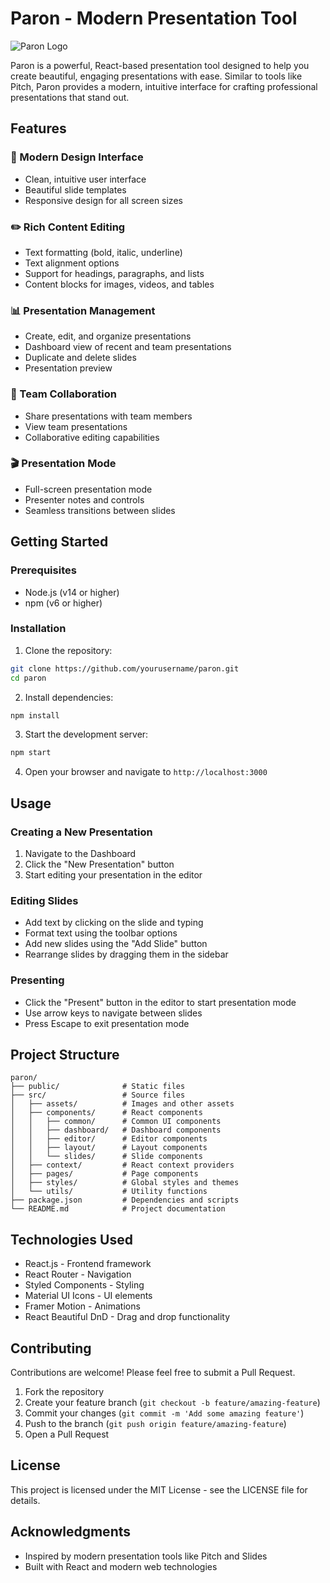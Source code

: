 # Paron - Modern Presentation Tool

![Paron Logo](public/[paron-high-resolution-logo.png])

Paron is a powerful, React-based presentation tool designed to help you create beautiful, engaging presentations with ease. Similar to tools like Pitch, Paron provides a modern, intuitive interface for crafting professional presentations that stand out.

## Features

### 🎨 Modern Design Interface
- Clean, intuitive user interface
- Beautiful slide templates
- Responsive design for all screen sizes

### ✏️ Rich Content Editing
- Text formatting (bold, italic, underline)
- Text alignment options
- Support for headings, paragraphs, and lists
- Content blocks for images, videos, and tables

### 📊 Presentation Management
- Create, edit, and organize presentations
- Dashboard view of recent and team presentations
- Duplicate and delete slides
- Presentation preview

### 👥 Team Collaboration
- Share presentations with team members
- View team presentations
- Collaborative editing capabilities

### 🎬 Presentation Mode
- Full-screen presentation mode
- Presenter notes and controls
- Seamless transitions between slides

## Getting Started

### Prerequisites
- Node.js (v14 or higher)
- npm (v6 or higher)

### Installation

1. Clone the repository:
```bash
git clone https://github.com/yourusername/paron.git
cd paron
```

2. Install dependencies:
```bash
npm install
```

3. Start the development server:
```bash
npm start
```

4. Open your browser and navigate to `http://localhost:3000`

## Usage

### Creating a New Presentation
1. Navigate to the Dashboard
2. Click the "New Presentation" button
3. Start editing your presentation in the editor

### Editing Slides
- Add text by clicking on the slide and typing
- Format text using the toolbar options
- Add new slides using the "Add Slide" button
- Rearrange slides by dragging them in the sidebar

### Presenting
- Click the "Present" button in the editor to start presentation mode
- Use arrow keys to navigate between slides
- Press Escape to exit presentation mode

## Project Structure

```
paron/
├── public/              # Static files
├── src/                 # Source files
│   ├── assets/          # Images and other assets
│   ├── components/      # React components
│   │   ├── common/      # Common UI components
│   │   ├── dashboard/   # Dashboard components
│   │   ├── editor/      # Editor components
│   │   ├── layout/      # Layout components
│   │   └── slides/      # Slide components
│   ├── context/         # React context providers
│   ├── pages/           # Page components
│   ├── styles/          # Global styles and themes
│   └── utils/           # Utility functions
├── package.json         # Dependencies and scripts
└── README.md            # Project documentation
```

## Technologies Used

- React.js - Frontend framework
- React Router - Navigation
- Styled Components - Styling
- Material UI Icons - UI elements
- Framer Motion - Animations
- React Beautiful DnD - Drag and drop functionality

## Contributing

Contributions are welcome! Please feel free to submit a Pull Request.

1. Fork the repository
2. Create your feature branch (`git checkout -b feature/amazing-feature`)
3. Commit your changes (`git commit -m 'Add some amazing feature'`)
4. Push to the branch (`git push origin feature/amazing-feature`)
5. Open a Pull Request

## License

This project is licensed under the MIT License - see the LICENSE file for details.

## Acknowledgments

- Inspired by modern presentation tools like Pitch and Slides
- Built with React and modern web technologies
